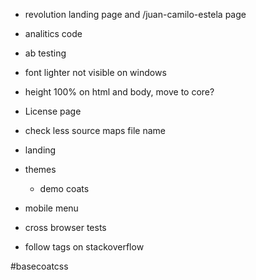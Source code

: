 - revolution landing page and /juan-camilo-estela page
- analitics code
- ab testing
- font lighter not visible on windows
- height 100% on html and body, move to core?
- License page
- check less source maps file name

- landing
- themes
	- demo coats
- mobile menu
- cross browser tests

- follow tags on stackoverflow

#basecoatcss